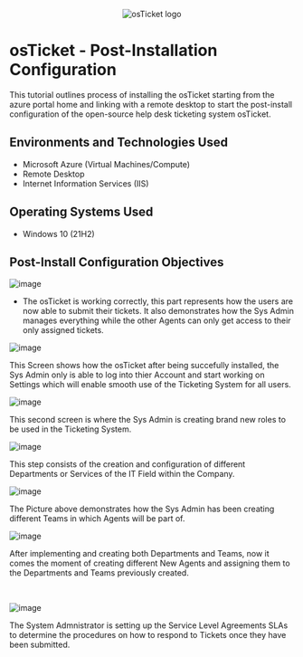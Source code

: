 <p align="center">
<img src="https://i.imgur.com/Clzj7Xs.png" alt="osTicket logo"/>
</p>

<h1>osTicket - Post-Installation Configuration</h1>
This tutorial outlines process of installing the osTicket starting from the azure portal home and linking with a remote desktop to start the post-install configuration of the open-source help desk ticketing system osTicket.<br />

<h2>Environments and Technologies Used</h2>

- Microsoft Azure (Virtual Machines/Compute)
- Remote Desktop
- Internet Information Services (IIS)

<h2>Operating Systems Used </h2>

- Windows 10</b> (21H2)

<h2>Post-Install Configuration Objectives</h2>

![image](https://github.com/Gpassed/post-install-config/assets/129806612/2267471b-92ea-4b8d-b4d2-baf3faa22f98)


- The osTicket is working correctly, this part represents how the users are now able to submit their tickets. It also demonstrates how the Sys Admin manages everything while the other Agents can only get access to their only assigned tickets.

![image](https://github.com/Gpassed/post-install-config/assets/129806612/62d3f40b-515d-47c4-a6cb-fd8657589229)


This Screen shows how the osTicket after being succefully installed, the Sys Admin only is able to log into thier Account and start working on Settings which will enable smooth use of the Ticketing System for all users.

![image](https://github.com/Gpassed/post-install-config/assets/129806612/e8ddfb37-6af4-440e-bc14-c45e60221e8d)

This second screen is where the Sys Admin is creating brand new roles to be used in the Ticketing System.

![image](https://github.com/Gpassed/post-install-config/assets/129806612/77c07a81-f1f3-40dc-b9e8-eaea275db676)

This step consists of the creation and configuration of different Departments or Services of the IT Field within the Company.

![image](https://github.com/Gpassed/post-install-config/assets/129806612/a2d4ceea-1972-4021-9350-474261d4e639)

The Picture above demonstrates how the Sys Admin has been creating different Teams in which Agents will be part of.

![image](https://github.com/Gpassed/post-install-config/assets/129806612/ce22cf77-2da9-4502-b7df-19c916c74dfa)

</p>
<p>
After implementing and creating both Departments and Teams, now it comes the moment of creating different New Agents and assigning them to the Departments and Teams previously created.
</p>
<br />
<p>
  
![image](https://github.com/Gpassed/post-install-config/assets/129806612/b9fa7612-fbdb-4861-abf3-776f7271cf9b)

</p>
<p>
The System Admnistrator is setting up the Service Level Agreements SLAs to determine the procedures on how to respond to Tickets once they have been submitted.
</p>
<br />

